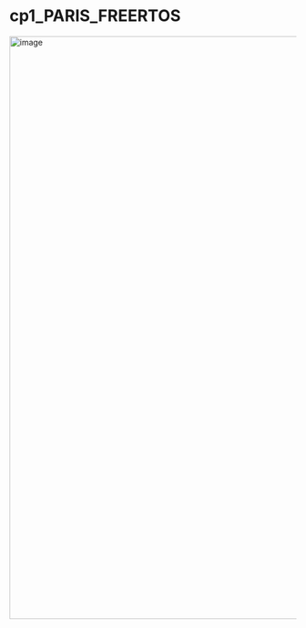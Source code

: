 # cp1_PARIS_FREERTOS

<img width="1279" height="1023" alt="image" src="https://github.com/user-attachments/assets/00f83a20-d8c3-4c18-bae5-efc2900137d4" />
